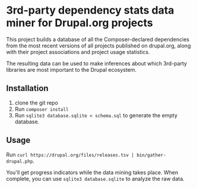 # 3rd-party dependency stats data miner for Drupal.org projects

 This project builds a database of all the Composer-declared dependencies from the most
 recent versions of all projects published on drupal.org, along with their project 
 associations and project usage statistics.

 The resulting data can be used to make inferences about which 3rd-party libraries are
 most important to the Drupal ecosystem.

## Installation
 1. clone the git repo
 2. Run `composer install`
 3. Run `sqlite3 database.sqlite < schema.sql` to generate the empty database.

## Usage
Run `curl https://drupal.org/files/releases.tsv | bin/gather-drupal.php`.

You'll get progress indicators while the data mining takes place. When complete,
you can use `sqlite3 database.sqlite` to analyze the raw data.
